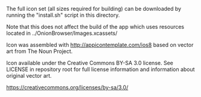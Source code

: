 The full icon set (all sizes required for building) can be downloaded by
running the "install.sh" script in this directory.

Note that this does not affect the build of the app which uses resources
located in ../OnionBrowser/Images.xcassets/

Icon was assembled with http://appicontemplate.com/ios8 based on vector
art from The Noun Project.

Icon available under the Creative Commons BY-SA 3.0 license. See
LICENSE in repository root for full license information and information
about original vector art.

https://creativecommons.org/licenses/by-sa/3.0/
